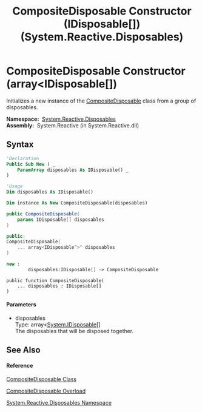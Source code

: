 ﻿---
title: CompositeDisposable Constructor (IDisposable[]) (System.Reactive.Disposables)
TOCTitle: CompositeDisposable Constructor (IDisposable[])
ms:assetid: M:System.Reactive.Disposables.CompositeDisposable.#ctor(System.IDisposable[])
ms:mtpsurl: https://msdn.microsoft.com/en-us/library/system.reactive.disposables.compositedisposable.compositedisposable(v=VS.103)
ms:contentKeyID: 36068706
ms.date: 06/28/2011
mtps_version: v=VS.103
dev_langs:
- vb
- csharp
- c++
- fsharp
- jscript
---

# CompositeDisposable Constructor (array\<IDisposable\[\])

Initializes a new instance of the [CompositeDisposable](hh228980\(v=vs.103\).md) class from a group of disposables.

**Namespace:**  [System.Reactive.Disposables](hh229090\(v=vs.103\).md)  
**Assembly:**  System.Reactive (in System.Reactive.dll)

## Syntax

``` vb
'Declaration
Public Sub New ( _
    ParamArray disposables As IDisposable() _
)
```

``` vb
'Usage
Dim disposables As IDisposable()

Dim instance As New CompositeDisposable(disposables)
```

``` csharp
public CompositeDisposable(
    params IDisposable[] disposables
)
```

``` c++
public:
CompositeDisposable(
    ... array<IDisposable^>^ disposables
)
```

``` fsharp
new : 
        disposables:IDisposable[] -> CompositeDisposable
```

``` jscript
public function CompositeDisposable(
    ... disposables : IDisposable[]
)
```

#### Parameters

  - disposables  
    Type: array\<[System.IDisposable](https://msdn.microsoft.com/en-us/library/aax125c9)\[\]  
    The disposables that will be disposed together.  

## See Also

#### Reference

[CompositeDisposable Class](hh228980\(v=vs.103\).md)

[CompositeDisposable Overload](hh211728\(v=vs.103\).md)

[System.Reactive.Disposables Namespace](hh229090\(v=vs.103\).md)


